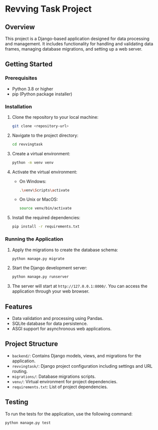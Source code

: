 # Revving Task Project

## Overview

This project is a Django-based application designed for data processing and management. It includes functionality for handling and validating data frames, managing database migrations, and setting up a web server.

## Getting Started

### Prerequisites

- Python 3.8 or higher
- pip (Python package installer)

### Installation

1. Clone the repository to your local machine:

    ```sh
    git clone <repository-url>
    ```

2. Navigate to the project directory:

    ```sh
    cd revvingtask
    ```

3. Create a virtual environment:

    ```sh
    python -m venv venv
    ```

4. Activate the virtual environment:

    - On Windows:

        ```sh
        .\venv\Scripts\activate
        ```

    - On Unix or MacOS:

        ```sh
        source venv/bin/activate
        ```

5. Install the required dependencies:

    ```sh
    pip install -r requirements.txt
    ```

### Running the Application

1. Apply the migrations to create the database schema:

    ```sh
    python manage.py migrate
    ```

2. Start the Django development server:

    ```sh
    python manage.py runserver
    ```

3. The server will start at `http://127.0.0.1:8000/`. You can access the application through your web browser.

## Features

- Data validation and processing using Pandas.
- SQLite database for data persistence.
- ASGI support for asynchronous web applications.

## Project Structure

- `backend/`: Contains Django models, views, and migrations for the application.
- `revvingtask/`: Django project configuration including settings and URL routing.
- `migrations/`: Database migrations scripts.
- `venv/`: Virtual environment for project dependencies.
- `requirements.txt`: List of project dependencies.

## Testing

To run the tests for the application, use the following command:

```sh
python manage.py test
